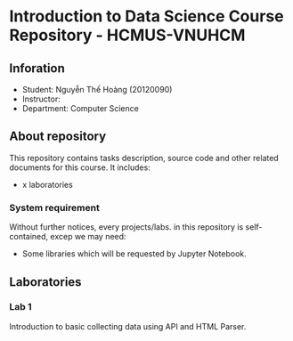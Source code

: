 # Introduction to Data Science Course Repository - HCMUS-VNUHCM

## Inforation

- Student: Nguyễn Thế Hoàng (20120090)
- Instructor:
- Department: Computer Science

## About repository

This repository contains tasks description, source code and other related documents for this course. It includes:

- x laboratories

### System requirement

Without further notices, every projects/labs. in this repository is self-contained, excep we may need:

- Some libraries which will be requested by Jupyter Notebook.

## Laboratories

### Lab 1

Introduction to basic collecting data using API and HTML Parser.
